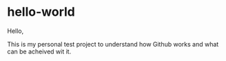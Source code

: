 # hello-world
Hello,

This is my personal test project to understand how Github works and what can be acheived wit it.

